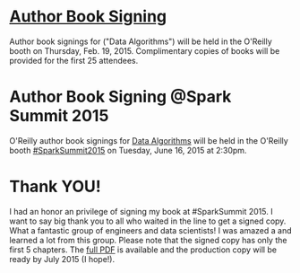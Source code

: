 [Author Book Signing](http://strataconf.com/big-data-conference-ca-2015/public/content/author-signings)
====================
Author book signings for ("Data Algorithms") will be held in the 
O'Reilly booth on Thursday, Feb. 19, 2015.  Complimentary copies 
of books will be provided for the first 25 attendees. 

Author Book Signing @Spark Summit 2015
=====================================
O'Reilly author book signings for 
[Data Algorithms](http://shop.oreilly.com/product/0636920033950.do) 
will be held in the O'Reilly booth 
[#SparkSummit2015](https://twitter.com/hashtag/sparksummit2015) 
on Tuesday, June 16, 2015 at 2:30pm.

Thank YOU!
==========
I had an honor an privilege of signing my book at #SparkSummit 2015. 
I want to say big thank you to all who waited in the line to get a 
signed copy. What a fantastic group of engineers and data scientists! 
I was amazed a and learned a lot from this group. Please note that the 
signed copy has only the first 5 chapters. 
The [full PDF](http://shop.oreilly.com/product/0636920033950.do) is 
available and the production copy will be ready by July 2015 (I hope!).
